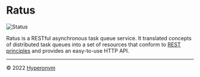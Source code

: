 # Ratus

![Status](https://img.shields.io/badge/status-alpha-yellow)

Ratus is a RESTful asynchronous task queue service. It translated concepts of distributed task queues into a set of resources that conform to [REST principles](https://en.wikipedia.org/wiki/Representational_state_transfer) and provides an easy-to-use HTTP API.

---

© 2022 [Hyperonym](https://hyperonym.org)
